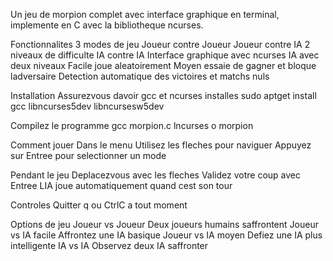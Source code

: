 Un jeu de morpion complet avec interface graphique en terminal, implemente en C avec la bibliotheque ncurses.

Fonctionnalites
3 modes de jeu
Joueur contre Joueur
Joueur contre IA 2 niveaux de difficulte
IA contre IA
Interface graphique avec ncurses
IA avec deux niveaux
Facile joue aleatoirement
Moyen essaie de gagner et bloque ladversaire
Detection automatique des victoires et matchs nuls

Installation
Assurezvous davoir gcc et ncurses installes
sudo aptget install gcc libncurses5dev libncursesw5dev

Compilez le programme
gcc morpion.c lncurses o morpion

Comment jouer
Dans le menu
Utilisez les fleches pour naviguer
Appuyez sur Entree pour selectionner un mode

Pendant le jeu
Deplacezvous avec les fleches
Validez votre coup avec Entree
LIA joue automatiquement quand cest son tour

Controles
Quitter q ou CtrlC a tout moment

Options de jeu
Joueur vs Joueur Deux joueurs humains saffrontent
Joueur vs IA facile Affrontez une IA basique
Joueur vs IA moyen Defiez une IA plus intelligente
IA vs IA Observez deux IA saffronter
